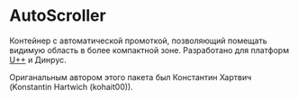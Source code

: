 # AutoScroller
Контейнер с автоматической промоткой, позволяющий помещать видимую область в более компактной зоне. Разработано для платформ [U++](https://www.ultimatepp.org/) и Динрус.

Ориганальным автором этого пакета был Константин Хартвич (Konstantin Hartwich (kohait00)).
